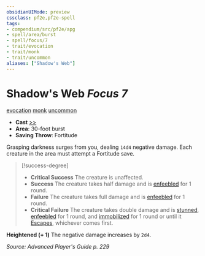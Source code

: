 ```yaml
---
obsidianUIMode: preview
cssclass: pf2e,pf2e-spell
tags:
- compendium/src/pf2e/apg
- spell/area/burst
- spell/focus/7
- trait/evocation
- trait/monk
- trait/uncommon
aliases: ["Shadow's Web"]
---
```

# Shadow's Web *Focus 7*   
[evocation](evocation.md "Evocation School Trait")  [monk](Reference/Rules/Traits/monk.md "Monk Class Trait")  [uncommon](uncommon.md "Uncommon Rarity Trait")  

- **Cast** [>>](chapter-9-playing-the-game.md#Actions "Two-Action") 
- **Area**: 30-foot burst
- **Saving Throw**: Fortitude

Grasping darkness surges from you, dealing `14d4` negative damage. Each creature in the area must attempt a Fortitude save.

> [!success-degree] 
> - **Critical Success** The creature is unaffected.
> - **Success** The creature takes half damage and is [enfeebled](conditions.md#Enfeebled) for 1 round.
> - **Failure** The creature takes full damage and is [enfeebled](conditions.md#Enfeebled) for 1 round.
> - **Critical Failure** The creature takes double damage and is [stunned](conditions.md#Stunned), [enfeebled](conditions.md#Enfeebled) for 1 round, and [immobilized](conditions.md#Immobilized) for 1 round or until it [Escapes](escape.md), whichever comes first.

**Heightened (+ 1)** The negative damage increases by `2d4`.

*Source: Advanced Player's Guide p. 229*